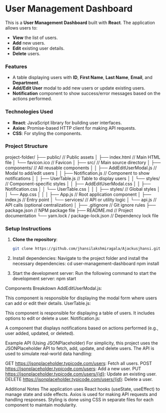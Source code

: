 # User Management Dashboard

This is a **User Management Dashboard** built with **React**. The application allows users to:

- **View** the list of users.
- **Add** new users.
- **Edit** existing user details.
- **Delete** users.

### Features

- A table displaying users with **ID**, **First Name**, **Last Name**, **Email**, and **Department**.
- **Add/Edit User** modal to add new users or update existing users.
- **Notification** component to show success/error messages based on the actions performed.

### Technologies Used

- **React**: JavaScript library for building user interfaces.
- **Axios**: Promise-based HTTP client for making API requests.
- **CSS**: For styling the components.

### Project Structure
project-folder/ ├── public/ // Public assets │ ├── index.html // Main HTML file │ └── favicon.ico // Favicon │ ├── src/ // Main source directory │ ├── components/ // All reusable components │ │ ├── AddEditUserModal.js // Modal to add/edit users │ │ ├── Notification.js // Component to show notifications │ │ ├── UserTable.js // Table to display users │ │ └── styles/ // Component-specific styles │ │ ├── AddEditUserModal.css │ │ ├── Notification.css │ │ └── UserTable.css │ │ │ ├── styles/ // Global styles │ │ └── App.css │ │ │ ├── App.js // Root application component │ ├── index.js // Entry point │ └── services/ // API or utility logic │ └── api.js // API calls (optional centralization) │ ├── .gitignore // Git ignore rules ├── package.json // NPM package file ├── README.md // Project documentation └── yarn.lock / package-lock.json // Dependency lock file


### Setup Instructions

1. **Clone the repository**:

   ```bash
   git clone https://github.com/jhansilakshmiragala/Ajackusjhansi.git
   
2. Install dependencies:
Navigate to the project folder and install the necessary dependencies:
cd user-management-dashboard
npm install

3. Start the development server:
Run the following command to start the development server:
npm start

Components Breakdown
AddEditUserModal.js:

This component is responsible for displaying the modal form where users can add or edit their details.
UserTable.js:

This component is responsible for displaying a table of users. It includes options to edit or delete a user.
Notification.js:

A component that displays notifications based on actions performed (e.g., user added, updated, or deleted).

Example API (Using JSONPlaceholder)
For simplicity, this project uses the JSONPlaceholder API to fetch, add, update, and delete users. The API is used to simulate real-world data handling:

GET https://jsonplaceholder.typicode.com/users: Fetch all users.
POST https://jsonplaceholder.typicode.com/users: Add a new user.
PUT https://jsonplaceholder.typicode.com/users/{id}: Update an existing user.
DELETE https://jsonplaceholder.typicode.com/users/{id}: Delete a user.

Additional Notes
The application uses React hooks (useState, useEffect) to manage state and side effects.
Axios is used for making API requests and handling responses.
Styling is done using CSS in separate files for each component to maintain modularity.
